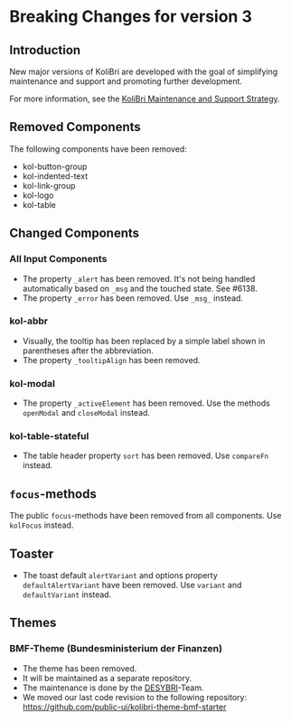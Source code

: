 # Breaking Changes for version 3

## Introduction

New major versions of KoliBri are developed with the goal of simplifying maintenance and support and promoting further development.

For more information, see the [KoliBri Maintenance and Support Strategy](https://github.com/public-ui/kolibri/blob/develop/MIGRATION.md).

## Removed Components

The following components have been removed:

- kol-button-group
- kol-indented-text
- kol-link-group
- kol-logo
- kol-table

## Changed Components

### All Input Components

- The property `_alert` has been removed. It's not being handled automatically based on `_msg` and the touched state. See #6138.
- The property `_error` has been removed. Use `_msg_` instead.

### kol-abbr

- Visually, the tooltip has been replaced by a simple label shown in parentheses after the abbreviation.
- The property `_tooltipAlign` has been removed.

### kol-modal

- The property `_activeElement` has been removed. Use the methods `openModal` and `closeModal` instead.

### kol-table-stateful

- The table header property `sort` has been removed. Use `compareFn` instead.

## `focus`-methods

The public `focus`-methods have been removed from all components. Use `kolFocus` instead.

## Toaster

- The toast default `alertVariant` and options property `defaultAlertVariant` have been removed. Use `variant` and `defaultVariant` instead.

## Themes

### BMF-Theme (Bundesministerium der Finanzen)

- The theme has been removed.
- It will be maintained as a separate repository.
- The maintenance is done by the [DESYBRI](https://www.itzbund.de/desybri)-Team.
- We moved our last code revision to the following repository: https://github.com/public-ui/kolibri-theme-bmf-starter
